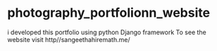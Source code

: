 # photography_portfolionn_website
i developed this portfolio using python Django framework To see the website visit http//sangeethahiremath.me/
